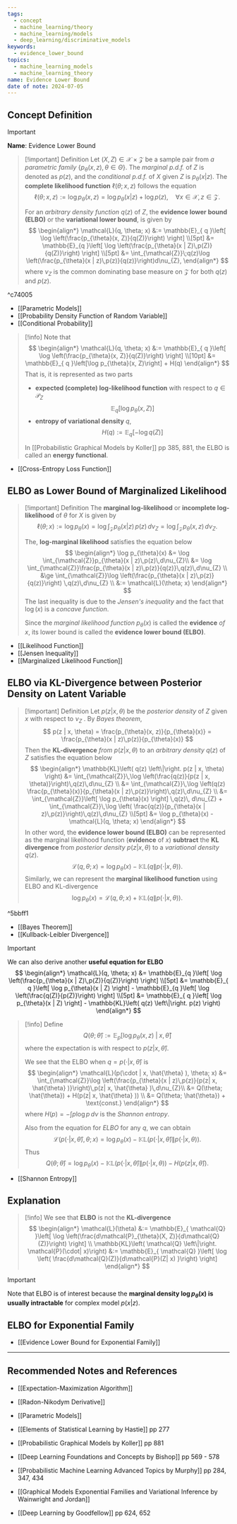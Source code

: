 ```yaml
---
tags:
  - concept
  - machine_learning/theory
  - machine_learning/models
  - deep_learning/discriminative_models
keywords:
  - evidence_lower_bound
topics:
  - machine_learning_models
  - machine_learning_theory
name: Evidence Lower Bound
date of note: 2024-07-05
---
```


## Concept Definition

>[!important]
>**Name**: Evidence Lower Bound

>[!important] Definition
>Let $(X, Z) \in \mathcal{X} \times \mathcal{Z}$ be a sample pair from *a parametric family* $\{p_{\theta}(x, z), \theta\in \Theta\}$.  The *marginal p.d.f.* of $Z$ is denoted as $p(z)$, and the *conditional p.d.f.* of $X$ given $Z$ is $p_{\theta}(x | z)$. The **complete likelihood function** $\ell(\theta; x, z)$ follows the equation
>$$
>\ell(\theta; x, z) := \log p_{\theta}(x, z)  = \log p_{\theta}(x | z) + \log p(z), \quad \forall x \in \mathcal{X}, z \in \mathcal{Z}.
>$$
>
>
>For an *arbitrary density function* $q(z)$ of $Z$, the **evidence lower bound (ELBO)** or the **variational lower bound**, is given by
>$$
>\begin{align*}
>\mathcal{L}(q, \theta; x) &:= \mathbb{E}_{ q }\left[ \log \left(\frac{p_{\theta}(x, Z)}{q(Z)}\right) \right] \\[5pt]
>&=  \mathbb{E}_{q }\left[ \log \left(\frac{p_{\theta}(x | Z)\,p(Z)}{q(Z)}\right) \right] \\[5pt]
>&= \int_{\mathcal{Z}}\;q(z)\log \left(\frac{p_{\theta}(x | z)\,p(z)}{q(z)}\right)d\nu_{Z},
\end{align*}
>$$
>where $\nu_{Z}$ is the common dominating base measure on $\mathcal{Z}$ for both $q(z)$ and $p(z)$.

^c74005

- [[Parametric Models]]
- [[Probability Density Function of Random Variable]]
- [[Conditional Probability]]

>[!info]
>Note that
>$$
>\begin{align*}
>\mathcal{L}(q, \theta; x) &:= \mathbb{E}_{ q }\left[ \log \left(\frac{p_{\theta}(x, Z)}{q(Z)}\right) \right] \\[10pt]
>&=  \mathbb{E}_{ q }\left[\log p_{\theta}(x, Z)\right] + H(q)
\end{align*}
>$$
>That is, it is represented as two parts
>- **expected (complete) log-likelihood function** with respect to $q\in \mathscr{P}_{Z}$ $$\mathbb{E}_{ q }\left[\log p_{\theta}(x, Z)\right]$$
>- **entropy of variational density** $q$, $$ H(q) := \mathbb{E}_{ q }\left[- \log q(Z)\right] $$
>
>In [[Probabilistic Graphical Models by Koller]] pp 385, 881, the ELBO is called an **energy functional**.

- [[Cross-Entropy Loss Function]]

## ELBO as Lower Bound of Marginalized Likelihood

>[!important] Definition
>The **marginal log-likelihood** or **incomplete log-likelihood** of $\theta$ for $X$ is given by
>$$
> \ell(\theta; x) :=  \log p_{\theta}(x) = \log \int_{\mathcal{Z}}p_{\theta}(x | z)\,p(z)\,d\nu_{Z} = \log \int_{\mathcal{Z}}p_{\theta}(x , z)\,d\nu_{Z} .
>$$
>
>The, **log-marginal likelihood** satisfies the equation below
>$$
>\begin{align*}
>  \log p_{\theta}(x) &= \log \int_{\mathcal{Z}}p_{\theta}(x | z)\,p(z)\,d\nu_{Z}\\
> &= \log \int_{\mathcal{Z}}\frac{p_{\theta}(x | z)\,p(z)}{q(z)}\,q(z)\,d\nu_{Z} \\
> &\ge \int_{\mathcal{Z}}\log \left(\frac{p_{\theta}(x | z)\,p(z)}{q(z)}\right) \,q(z)\,d\nu_{Z} \\
> &:= \mathcal{L}(\theta; x)
>\end{align*}
>$$
>The last inequality is due to the *Jensen's inequality* and the fact that $\log(x)$ is a *concave function*.
>
>Since the *marginal likelihood function* $p_{\theta}(x)$ is called the **evidence** *of* $x$, its lower bound is called the  **evidence lower bound (ELBO)**.

- [[Likelihood Function]]
- [[Jensen Inequality]]
- [[Marginalized Likelihood Function]]

## ELBO via KL-Divergence between Posterior Density on Latent Variable

>[!important] Definition
>Let $p(z | x, \theta)$ be the *posterior density* of $Z$ given $x$ with respect to $\nu_{Z}$ . By *Bayes theorem*, 
>$$
> p(z | x, \theta) = \frac{p_{\theta}(x, z)}{p_{\theta}(x)} = \frac{p_{\theta}(x | z)\,p(z)}{p_{\theta}(x)} 
>$$
>Then the **KL-divergence** *from* $p(z | x, \theta)$ to an *arbitrary density* $q(z)$ of $Z$ satisfies the equation below
>$$
>\begin{align*}
>\mathbb{KL}\left( q(z) \left\|\right. p(z | x, \theta) \right) &= \int_{\mathcal{Z}}\,\log \left(\frac{q(z)}{p(z | x, \theta)}\right)\,q(z)\,d\nu_{Z} \\
>&= \int_{\mathcal{Z}}\,\log \left(q(z) \frac{p_{\theta}(x)}{p_{\theta}(x | z)\,p(z)}\right)\,q(z)\,d\nu_{Z} \\
>&=  \int_{\mathcal{Z}}\left[ \log p_{\theta}(x) \right]  \,q(z)\,  d\nu_{Z} + \int_{\mathcal{Z}}\,\log \left( \frac{q(z)}{p_{\theta}(x | z)\,p(z)}\right)\,q(z)\,d\nu_{Z} \\[5pt]
>&= \log p_{\theta}(x) - \mathcal{L}(q, \theta; x)
\end{align*}
>$$
>In other word, the  **evidence lower bound (ELBO)** can be represented as the marginal likelihood function (**evidence** of $x$) **subtract** the **KL divergence** from *posterior density*  $p(z|x, \theta)$ to a *variational density* $q(z).$
>$$
>\mathcal{L}(q, \theta; x) = \log p_{\theta}(x) - \mathbb{KL}\left( q \left\|\right. p(\cdot | x, \theta) \right).
>$$
>Similarly, we can represent the **marginal likelihood function** using ELBO and KL-divergence
>$$
>\log p_{\theta}(x) = \mathcal{L}(q, \theta; x) + \mathbb{KL}\left( q \left\|\right. p(\cdot | x, \theta) \right).
>$$

^5bbff1

- [[Bayes Theorem]]
- [[Kullback-Leibler Divergence]]

>[!important] 
>We can also derive another **useful equation for ELBO**
>$$
>\begin{align*}
>\mathcal{L}(q, \theta; x) &=  \mathbb{E}_{q }\left[ \log \left(\frac{p_{\theta}(x | Z)\,p(Z)}{q(Z)}\right) \right] \\[5pt]
>&= \mathbb{E}_{ q }\left[  \log p_{\theta}(x | Z) \right] - \mathbb{E}_{q }\left[ \log \left(\frac{q(Z)}{p(Z)}\right) \right] \\[5pt]
>&=  \mathbb{E}_{ q }\left[  \log p_{\theta}(x | Z) \right] - \mathbb{KL}\left( q(z) \left\|\right. p(z)  \right)
>\end{align*}
>$$




>[!info]
>Define $$Q(\theta; \hat{\theta}) := \mathbb{E}_{ p }\left[  \log p_{\theta}(x, z) \;|\; x, \hat{\theta} \right]$$ where the expectation is with respect to  $p(z| x, \hat{\theta} )$. 
>
>We see that the ELBO when $q = p(\cdot | x, \hat{\theta} )$ is 
>$$
>\begin{align*}
>\mathcal{L}(p(\cdot | x, \hat{\theta} ), \theta; x) &= \int_{\mathcal{Z}}\log \left(\frac{p_{\theta}(x | z)\,p(z)}{p(z| x, \hat{\theta} )}\right)\,p(z| x, \hat{\theta} )\,d\nu_{Z}\\
>&= Q(\theta; \hat{\theta}) + H(p(z| x, \hat{\theta} )) \\
>&= Q(\theta; \hat{\theta}) + \text{const.}
>\end{align*}
>$$
>where $H(p) = - \int p\log p\, d\nu$ is the *Shannon entropy*.
>
>Also from the equation for *ELBO* for any $q$, we can obtain
>$$
>\mathcal{L}(p(\cdot | x, \hat{\theta} ), \theta; x) = \log p_{\theta}(x) - \mathbb{KL}\left( p(\cdot | x, \hat{\theta} ) \left\|\right. p(\cdot | x, \theta) \right).
>$$
>Thus
>$$
>Q(\theta; \hat{\theta}) = \log p_{\theta}(x) - \mathbb{KL}\left( p(\cdot | x, \hat{\theta} ) \left\|\right. p(\cdot | x, \theta) \right) - H(p(z| x, \hat{\theta} )) .
>$$

- [[Shannon Entropy]]

## Explanation

>[!info]
>We see that **ELBO** is not the **KL-divergence**
>$$
>\begin{align*}
>\mathcal{L}(\theta) &:= \mathbb{E}_{ \mathcal{Q} }\left[  \log \left(\frac{d\mathcal{P}_{\theta}(X, Z)}{d\mathcal{Q}(Z)}\right) \right] \\
>\mathbb{KL}\left( \mathcal{Q} \left\|\right. \mathcal{P}(\cdot| x)\right) &:= \mathbb{E}_{ \mathcal{Q} }\left[   \log \left( \frac{d\mathcal{Q}(Z)}{d\mathcal{P}(Z| x) }\right) \right]
>\end{align*}
>$$

>[!important]
>Note that ELBO is of interest because the **marginal density $\log p_{\theta}(x)$ is usually intractable** for complex model $p(x | z)$. 




## ELBO for Exponential Family

- [[Evidence Lower Bound for Exponential Family]]



-----------
##  Recommended Notes and References


- [[Expectation-Maximization Algorithm]]


- [[Radon-Nikodym Derivative]]
- [[Parametric Models]]


- [[Elements of Statistical Learning by Hastie]] pp 277

- [[Probabilistic Graphical Models by Koller]] pp 881
- [[Deep Learning Foundations and Concepts by Bishop]] pp 569 - 578
- [[Probabilistic Machine Learning Advanced Topics by Murphy]] pp 284, 347, 434
- [[Graphical Models Exponential Families and Variational Inference by Wainwright and Jordan]]
- [[Deep Learning by Goodfellow]] pp 624, 652